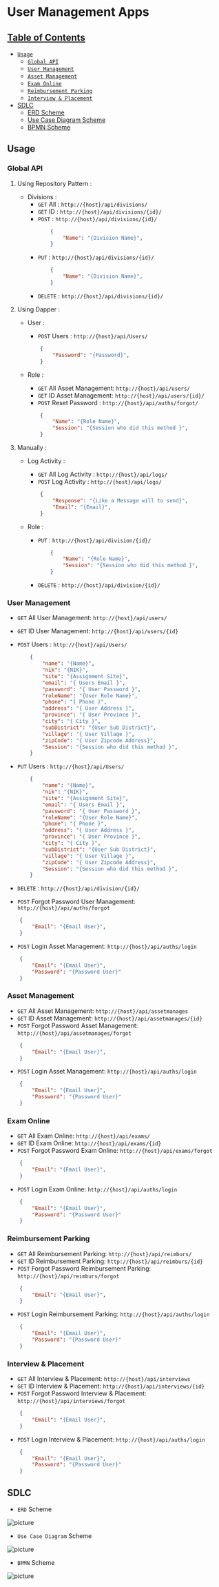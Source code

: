 # User Management Apps

## [Table of Contents](#)

- [`Usage`](#usage)
    - [`Global API`](#global-api)
    - [`User Management`](#user-management)
    - [`Asset Management`](#asset-management)
    - [`Exam Online`](#exam-online)
    - [`Reimbursement Parking`](#reimbursement-parking)
    - [`Interview & Placement`](#interview-&-placement)
- [SDLC](#sdlc)
    - [ERD Scheme](#ERD-Scheme)
    - [Use Case Diagram Scheme](#use-case-diagram-Scheme)
    - [BPMN Scheme](#bpmn-Scheme)

## Usage

### Global API

1. Using Repository Pattern : 
    - Divisions : 
        - `GET` All : `http://{host}/api/divisions/`
        - `GET` ID : `http://{host}/api/divisions/{id}/`
        - `POST` : `http://{host}/api/divisions/{id}/`
            ```json
                {
                    "Name": "{Division Name}",
                }
            ```
        - `PUT` : `http://{host}/api/divisions/{id}/`
            ```json
                {
                    "Name": "{Division Name}",
                }
            ```
        - `DELETE` : `http://{host}/api/divisions/{id}/`
    
2. Using Dapper :
    - User : 
        - `POST` Users : `http://{host}/api/Users/`
        ```json
            {
                "Password": "{Password}",
            }
        ```

    - Role : 
        - `GET` All Asset Management: `http://{host}/api/users/`
        - `GET` ID Asset Management: `http://{host}/api/users/{id}/`
        - `POST` Reset Password : `http://{host}/api/auths/forgot/`

        ```json
            {
                "Name": "{Role Name}",
                "Session": "{Session who did this method }",
            }
        ```
    


3. Manually :
    - Log Activity : 
        - `GET` All Log Activity : `http://{host}/api/logs/`
        - `POST` Log Activity : `http://{host}/api/logs/`
        ```json
            {
                "Response": "{Like a Message will to send}",
                "Email": "{Email}",
            }
        ```
        
    - Role :             
        - `PUT` : `http://{host}/api/division/{id}/`
            ```json
                {
                    "Name": "{Role Name}",
                    "Session": "{Session who did this method }",
                }
            ```
        - `DELETE` : `http://{host}/api/division/{id}/`


### User Management

- `GET` All User Management: `http://{host}/api/users/`
- `GET` ID User Management: `http://{host}/api/users/{id}`
- `POST` Users : `http://{host}/api/Users/`
    ```json
        {
            "name": "{Name}",
            "nik": "{NIK}",
            "site": "{Assignment Site}",
            "email": "{ Users Email }",
            "password": "{ User Password }",
            "roleName": "{User Role Name}",
            "phone": "{ Phone }",
            "address": "{ User Address }",
            "province": "{ User Province }",
            "city": "{ City }",
            "subDistrict": "{User Sub District}",
            "village": "{ User Village }",
            "zipCode": "{ User Zipcode Address}",
            "Session": "{Session who did this method }",
        }
    ```

- `PUT` Users : `http://{host}/api/Users/`
    ```json
        {
            "name": "{Name}",
            "nik": "{NIK}",
            "site": "{Assignment Site}",
            "email": "{ Users Email }",
            "password": "{ User Password }",
            "roleName": "{User Role Name}",
            "phone": "{ Phone }",
            "address": "{ User Address }",
            "province": "{ User Province }",
            "city": "{ City }",
            "subDistrict": "{User Sub District}",
            "village": "{ User Village }",
            "zipCode": "{ User Zipcode Address}",
            "Session": "{Session who did this method }",
        }
    ```
- `DELETE` : `http://{host}/api/division/{id}/`

- `POST` Forgot Password User Management: `http://{host}/api/auths/forgot`
```json
    {
        "Email": "{Email User}",
    }
```
- `POST` Login Asset Management: `http://{host}/api/auths/login`

```json
    {
        "Email": "{Email User}",
        "Password": "{Password User}"
    }
```

### Asset Management

- `GET` All Asset Management: `http://{host}/api/assetmanages`
- `GET` ID Asset Management: `http://{host}/api/assetmanages/{id}`
- `POST` Forgot Password Asset Management: `http://{host}/api/assetmanages/forgot`

```json
    {
        "Email": "{Email User}",
    }
```
- `POST` Login Asset Management: `http://{host}/api/auths/login`

```json
    {
        "Email": "{Email User}",
        "Password": "{Password User}"
    }
```

### Exam Online

- `GET` All Exam Online: `http://{host}/api/exams/`
- `GET` ID Exam Online: `http://{host}/api/exams/{id}`
- `POST` Forgot Password Exam Online: `http://{host}/api/exams/forgot`

```json
    {
        "Email": "{Email User}",
    }
```
- `POST` Login Exam Online: `http://{host}/api/auths/login`

```json
    {
        "Email": "{Email User}",
        "Password": "{Password User}"
    }
```

### Reimbursement Parking

- `GET` All Reimbursement Parking: `http://{host}/api/reimburs/`
- `GET` ID Reimbursement Parking: `http://{host}/api/reimburs/{id}`
- `POST` Forgot Password Reimbursement Parking: `http://{host}/api/reimburs/forgot`

```json
    {
        "Email": "{Email User}",
    }
```
- `POST` Login Reimbursement Parking: `http://{host}/api/auths/login`

```json
    {
        "Email": "{Email User}",
        "Password": "{Password User}"
    }
```

### Interview & Placement

- `GET` All Interview & Placement: `http://{host}/api/interviews`
- `GET` ID Interview & Placement: `http://{host}/api/interviews/{id}`
- `POST` Forgot Password Interview & Placement: `http://{host}/api/interviews/forgot`

```json
    {
        "Email": "{Email User}",
    }
```
- `POST` Login Interview & Placement: `http://{host}/api/auths/login`

```json
    {
        "Email": "{Email User}",
        "Password": "{Password User}"
    }
```

## SDLC

- `ERD` Scheme

![picture](SDLC/ERD_PostSeminarFeedback.jpg)

- `Use Case Diagram` Scheme

![picture](SDLC/UCD_PostSeminarFeedback.jpg)

- `BPMN` Scheme

![picture](SDLC/BPMN_PostSeminarFeedback.png)